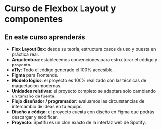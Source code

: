 # Curso de Flexbox Layout y componentes

## En este curso aprenderás 
- **Flex Layout Box**: desde su teoría, estructura casos de uso y puesta en práctica real.
- **Arquitectura**: establecemos convenciones para estructurar el código y proyecto.
- **a11y**: Todo el código generado el 100% accesible.
- **Figma** para Frontends.
- **Modelo lógico**: el proyecto es 100% realizado con las técnicas de maquetación modernas.
- **Unidades relativas**: el proyecto completo se adaptará solo cambiando un tamaño de fuente.
- **Flujo diseñador / programador**: evaluamos las circunstancias de intercambio de ideas en tu equipo.
- **Diseño a código**: el proyecto cuenta con diseño en Figma que podrás descargar y modificar.
- **Proyecto**: Spotifu es un clon exacto de la interfaz web de Spotify.




